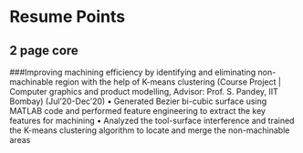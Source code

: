 # Resume Points
## 2 page core 
###Improving machining efficiency by identifying and eliminating non-machinable region with the help of K-means clustering
(Course Project | Computer graphics and product modelling, Advisor: Prof. S. Pandey, IIT Bombay) (Jul’20-Dec’20)
• Generated Bezier bi-cubic surface using MATLAB code and performed feature engineering to extract the key features for machining
• Analyzed the tool-surface interference and trained the K-means clustering algorithm to locate and merge the non-machinable areas
